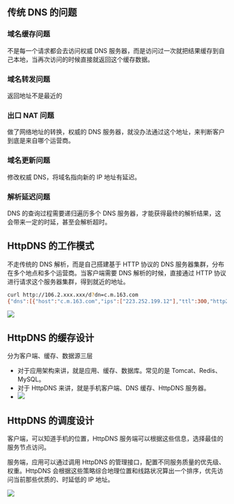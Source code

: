 ## 传统 DNS 的问题
### 域名缓存问题
不是每一个请求都会去访问权威 DNS 服务器，而是访问过一次就把结果缓存到自己本地，当再次访问的时候直接就返回这个缓存数据。

### 域名转发问题
返回地址不是最近的

### 出口 NAT 问题
做了网络地址的转换，权威的 DNS 服务器，就没办法通过这个地址，来判断客户到底是来自哪个运营商。

### 域名更新问题
修改权威 DNS，将域名指向新的 IP 地址有延迟。

### 解析延迟问题
DNS 的查询过程需要递归遍历多个 DNS 服务器，才能获得最终的解析结果，这会带来一定的时延，甚至会解析超时。

## HttpDNS 的工作模式
不走传统的 DNS 解析，而是自己搭建基于 HTTP 协议的 DNS 服务器集群，分布在多个地点和多个运营商。当客户端需要 DNS 解析的时候，直接通过 HTTP 协议进行请求这个服务器集群，得到就近的地址。

```bash
curl http://106.2.xxx.xxx/d?dn=c.m.163.com
{"dns":[{"host":"c.m.163.com","ips":["223.252.199.12"],"ttl":300,"http2":0}],"client":{"ip":"106.2.81.50","line":269692944}}
```

![](/images/1650372816547-0b1014bb-8e03-4757-b5f1-8025fe70ac81.png)

## HttpDNS 的缓存设计
分为客户端、缓存、数据源三层

+ 对于应用架构来讲，就是应用、缓存、数据库。常见的是 Tomcat、Redis、MySQL。
+ 对于 HttpDNS 来讲，就是手机客户端、DNS 缓存、HttpDNS 服务器。
+ ![](/images/1650372998017-41136e33-6dae-4a41-9f05-59c535a94e26.png)

## HttpDNS 的调度设计
客户端，可以知道手机的位置，HttpDNS 服务端可以根据这些信息，选择最佳的服务节点访问。

服务端，应用可以通过调用 HttpDNS 的管理接口，配置不同服务质量的优先级、权重。HttpDNS 会根据这些策略综合地理位置和线路状况算出一个排序，优先访问当前那些优质的、时延低的 IP 地址。

![](/images/1650373283636-558d9c68-eda1-4ddb-b8cb-30d2fa6b8015.png)

